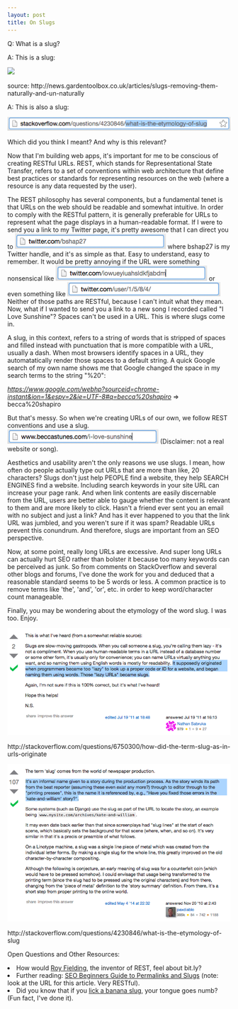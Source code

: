 ```yaml
---
layout: post
title: On Slugs
---
```


Q: What is a slug?

<p>A: This is a slug:</p>
<p class="img_caption"><img src="http://news.gardentoolbox.co.uk/wp-content/uploads/2013/06/slug.jpg" width=450><p>
<figcaption>source: http://news.gardentoolbox.co.uk/articles/slugs-removing-them-naturally-and-un-naturally</figcaption>

A: This is also a slug:
<p><img src="images/slug.png"></p>

Which did you think I meant? And why is this relevant?

Now that I'm building web apps, it's important for me to be conscious of creating RESTful URLs. REST, which stands for Representational State Transfer, refers to a set of conventions within web architecture that define best practices or standards for representing resources on the web (where a resource is any data requested by the user).

The REST philosophy has several components, but a fundamental tenet is that URLs on the web should be readable and somewhat intuitive. In order to comply with the RESTful pattern, it is generally preferable for URLs to represent what the page displays in a human-readable format. If I were to send you a link to my Twitter page, it's pretty awesome that I can direct you to <img src="images/twitterurl.png"> where bshap27 is my Twitter handle, and it's as simple as that. Easy to understand, easy to remember. It would be pretty annoying if the URL were something nonsensical like <img src="images/twitterexample1.png"> or even something like <img src="images/twitterexample0.png"> Neither of those paths are RESTful, because I can't intuit what they mean. Now, what if I wanted to send you a link to a new song I recorded called "I Love Sunshine"? Spaces can't be used in a URL. This is where slugs come in.

A slug, in this context, refers to a string of words that is stripped of spaces and filled instead with punctuation that is more compatible with a URL, usually a dash. When most browsers identify spaces in a URL, they automatatically render those spaces to a default string. A quick Google search of my own name shows me that Google changed the space in my search terms to the string "%20":

<em>https://www.google.com/webhp?sourceid=chrome-instant&ion=1&espv=2&ie=UTF-8#q=becca%20shapiro</em> => becca%20shapiro

But that's messy. So when we're creating URLs of our own, we follow REST conventions and use a slug. <img src="images/sunshineurl.png"> (Disclaimer: not a real website or song).

Aesthetics and usability aren't the only reasons we use slugs. I mean, how often do people actually type out URLs that are more than like, 20 characters? Slugs don't just help PEOPLE find a website, they help SEARCH ENGINES find a website. Including search keywords in your site URL can increase your page rank. And when link contents are easily discernable from the URL, users are better able to gauge whether the content is relevant to them and are more likely to click. Hasn't a friend ever sent you an email with no subject and just a link? And has it ever happened to you that the link URL was jumbled, and you weren't sure if it was spam? Readable URLs prevent this conundrum. And therefore, slugs are important from an SEO perspective.

Now, at some point, really long URLs are excessive. And super long URLs can actually hurt SEO rather than bolster it because too many keywords can be perceived as junk. So from comments on StackOverflow and several other blogs and forums, I've done the work for you and deduced that a reasonable standard seems to be 5 words or less. A common practice is to remove terms like 'the', 'and', 'or', etc. in order to keep word/character count manageable.

Finally, you may be wondering about the etymology of the word slug. I was too. Enjoy.

<p class="img_caption2 becca_border"><a href="http://stackoverflow.com/questions/6750300/how-did-the-term-slug-as-in-urls-originate"><img src="images/slug_stack_overflow_2.png"></a></p>
<figcaption>http://stackoverflow.com/questions/6750300/how-did-the-term-slug-as-in-urls-originate</figcaption>

<p class="img_caption2 becca_border"><a href="http://stackoverflow.com/questions/4230846/what-is-the-etymology-of-slug"><img src="images/slug_stack_overflow.png"></a></p>
<figcaption>http://stackoverflow.com/questions/4230846/what-is-the-etymology-of-slug</figcaption>

Open Questions and Other Resources:
<li>How would <a href="http://en.wikipedia.org/wiki/Roy_Fielding">Roy Fielding</a>, the inventor of REST, feel about bit.ly?</li>
<li>Further reading: <a href="http://www.wpkube.com/seo-beginners-guide-to-permalinks-and-slugs/">SEO Beginners Guide to Permalinks and Slugs</a> (note: look at the URL for this article. Very RESTful).</li>
<li>Did you know that if you <a href="https://www.youtube.com/watch?v=PsVj3Hjr5vw">lick a banana slug</a>, your tongue goes numb? (Fun fact, I've done it). </li>
